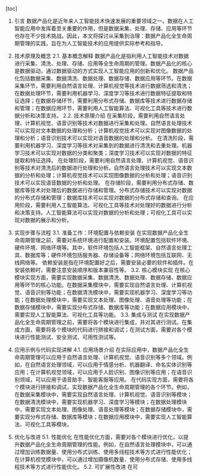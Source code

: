 
[toc]                    
                
                
1. 引言
    数据产品化是近年来人工智能技术快速发展的重要领域之一。数据在人工智能应用中发挥着至关重要的作用，但是数据采集、处理、存储、应用等环节也存在不少技术挑战。因此，本文将探讨从采集到治理：数据产品化全生命周期管理的实践，旨在为人工智能技术的应用提供实际参考和指导。

2. 技术原理及概念
    2.1. 基本概念解释
        数据产品化是指利用人工智能技术对数据进行采集、清洗、处理、存储、应用等全生命周期的管理。数据产品化的核心是数据驱动，通过数据驱动的方式实现人工智能应用的创新和优化。
        数据产品化包括数据采集、数据清洗、数据处理、数据存储、数据应用等环节。在数据采集环节，需要利用自然语言处理、计算机视觉等技术进行数据筛选和清洗；在数据处理环节，需要利用机器学习、深度学习等技术进行数据特征提取和特征选择；在数据存储环节，需要利用分布式存储、数据库等技术进行数据存储和管理；在数据应用环节，需要利用人工智能算法、可视化工具等技术进行数据分析和决策支持。
    2.2. 技术原理介绍
        在采集阶段，需要利用自然语言处理、计算机视觉、语音识别等技术对数据进行采集和处理。自然语言处理技术可以实现对文本数据的处理和分析；计算机视觉技术可以实现对图像数据的处理和分析；语音识别技术可以实现对语音数据的处理和分析。
        在清洗阶段，需要利用机器学习、深度学习等技术对采集到的数据进行清洗和去重处理。机器学习技术可以实现对数据的分类和聚类；深度学习技术可以实现对数据的特征提取和特征选择。
        在处理阶段，需要利用自然语言处理、计算机视觉、语音识别等技术对清洗后的数据进行处理和分析。自然语言处理技术可以实现文本数据的分析和处理；计算机视觉技术可以实现图像数据的分析和处理；语音识别技术可以实现语音数据的分析和处理。
        在存储阶段，需要利用分布式存储、数据库等技术对处理后的数据进行存储和管理。分布式存储技术可以实现对数据的分布式存储和管理；数据库技术可以实现对数据的分布式存储和查询。
        在应用阶段，需要利用人工智能算法、可视化工具等技术对处理好的数据进行分析和决策支持。人工智能算法可以实现对数据的分析和处理；可视化工具可以实现对数据的展示和分析。

3. 实现步骤与流程
    3.1. 准备工作：环境配置与依赖安装
        在实现数据产品化全生命周期管理之前，需要对系统环境进行配置和安装。环境配置包括软件环境、硬件环境、网络环境等。其中，软件环境包括人工智能框架、自然语言处理工具、数据库等；硬件环境包括服务器、存储设备等；网络环境包括互联网、无线网络等。
        依赖安装是指在环境配置好之后，需要安装必要的软件和插件。在安装依赖时，需要注意安装顺序和版本兼容性等。
    3.2. 核心模块实现
        在核心模块实现方面，需要实现数据采集、数据清洗、数据处理、数据存储、数据应用等环节的核心功能。在数据采集模块中，需要实现自然语言处理、计算机视觉、语音识别等功能；在数据清洗模块中，需要实现机器学习、深度学习等功能；在数据处理模块中，需要实现文本处理、图像处理、语音处理等功能；在数据存储模块中，需要实现分布式存储、数据库等功能；在数据应用模块中，需要实现人工智能算法、可视化工具等功能。
    3.3. 集成与测试
        在实现数据产品化全生命周期管理之前，需要将各个模块进行集成，并对其进行测试。在集成方面，需要将各个模块的代码进行拼接和调试；在测试方面，需要对各个模块进行性能测试、安全测试、可用性测试等。

4. 应用示例与代码实现讲解
    4.1. 应用场景介绍
        在实际应用中，数据产品化全生命周期管理可以应用于自然语言处理、计算机视觉、语音识别等多个领域。例如，在自然语言处理领域，可以应用于情感分析、机器翻译、命名实体识别等应用；在计算机视觉领域，可以应用于人脸识别、图像识别等应用；在语音识别领域，可以应用于语音助手、智能客服等应用。
        在代码实现方面，需要将各个模块进行拼接和调试，实现数据产品化全生命周期管理的各个环节。例如，在数据采集模块中，需要实现自然语言处理、计算机视觉、语音识别等模块；在数据清洗模块中，需要实现机器学习、深度学习等模块；在数据处理模块中，需要实现文本处理、图像处理、语音处理等模块；在数据存储模块中，需要实现分布式存储、数据库等模块；在数据应用模块中，需要实现人工智能算法、可视化工具等模块。

5. 优化与改进
    5.1. 性能优化
        在性能优化方面，需要对各个模块进行优化，以提升数据产品化全生命周期管理的性能。例如，在自然语言处理模块中，可以通过增加训练数据量、使用分布式训练、使用多线程技术等方式进行性能优化；在计算机视觉模块中，可以通过增加摄像机数量、使用分布式存储、使用多线程技术等方式进行性能优化。
    5.2. 可扩展性改进
        在可

